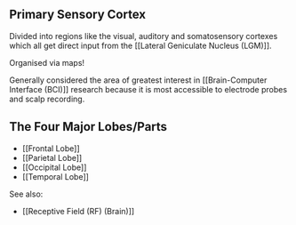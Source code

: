 ## Primary Sensory Cortex 

Divided into regions like the visual, auditory and somatosensory cortexes which all get direct input from the [[Lateral Geniculate Nucleus (LGM)]].

Organised via maps!

Generally considered the area of greatest interest in [[Brain-Computer Interface (BCI)]] research because it is most accessible to electrode probes and scalp recording.

## The Four Major Lobes/Parts

- [[Frontal Lobe]]
- [[Parietal Lobe]]
- [[Occipital Lobe]]
- [[Temporal Lobe]]



See also:
- [[Receptive Field (RF) (Brain)]]